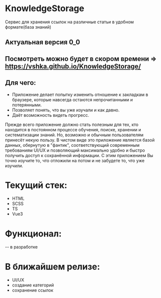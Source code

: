 # KnowledgeStorage
Сервис для хранения ссылок на различные статьи в удобном формате(база знаний)
## Актуальная версия 0_0

## Посмотреть можно будет в скором времени => https://vshka.github.io/KnowledgeStorage/

## Для чего:
- Приложение делает попытку изменить отношение к закладкам в браузере, которые навсегда остаются непрочитанными и потерянными.
- Позволяет понять, что вы уже изучали и как давно.
- Даёт возможность видеть прогресс.

Прежде всего приложение должно стать полезным для тех, кто находится в постоянном процессе обучения, поиске, хранении и систематизации знаний. Но, возможно и обычным пользователям принесёт некую пользу. В чистом виде это приложение является базой данных, обернутую в "фантик", соответствующий современным требованиям UI/UX и позволяющий максимально удобно и быстро получить доступ к сохранённой информации. С этим приложением Вы точно изучите то, что отложили на потом и не забудете то, что уже изучили.

# Текущий стек:
- HTML
- SCSS
- TS
- Vue3

# Функционал:
-- в разработке 

# В ближайшем релизе:
- UI/UX
- создание категорий
- сохранение ссылок
